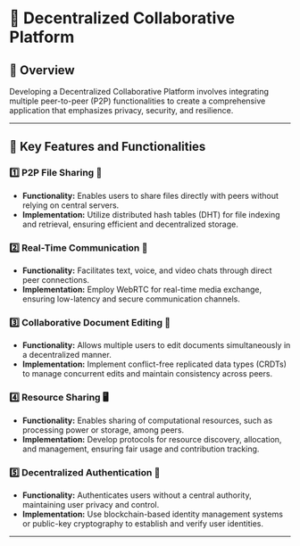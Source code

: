 # 📒 Decentralized Collaborative Platform

## 🚀 Overview
Developing a Decentralized Collaborative Platform involves integrating multiple peer-to-peer (P2P) functionalities to create a comprehensive application that emphasizes privacy, security, and resilience.

---

## 🌟 Key Features and Functionalities

### 1️⃣ P2P File Sharing 📂
- **Functionality:** Enables users to share files directly with peers without relying on central servers.
- **Implementation:** Utilize distributed hash tables (DHT) for file indexing and retrieval, ensuring efficient and decentralized storage.

### 2️⃣ Real-Time Communication 💬
- **Functionality:** Facilitates text, voice, and video chats through direct peer connections.
- **Implementation:** Employ WebRTC for real-time media exchange, ensuring low-latency and secure communication channels.

### 3️⃣ Collaborative Document Editing 📝
- **Functionality:** Allows multiple users to edit documents simultaneously in a decentralized manner.
- **Implementation:** Implement conflict-free replicated data types (CRDTs) to manage concurrent edits and maintain consistency across peers.

### 4️⃣ Resource Sharing 🖥️
- **Functionality:** Enables sharing of computational resources, such as processing power or storage, among peers.
- **Implementation:** Develop protocols for resource discovery, allocation, and management, ensuring fair usage and contribution tracking.

### 5️⃣ Decentralized Authentication 🔐
- **Functionality:** Authenticates users without a central authority, maintaining user privacy and control.
- **Implementation:** Use blockchain-based identity management systems or public-key cryptography to establish and verify user identities.

---
